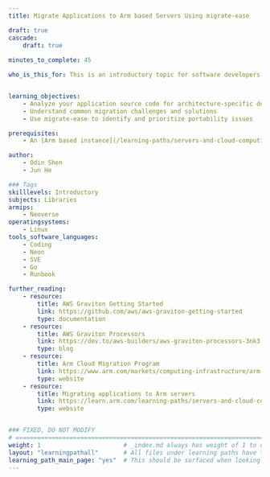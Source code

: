 ```yaml
---
title: Migrate Applications to Arm based Servers Using migrate-ease

draft: true
cascade:
    draft: true
    
minutes_to_complete: 45

who_is_this_for: This is an introductory topic for software developers looking to migrate their applications to Arm-based servers using a code analysis tool called migrate-ease. You can leverage this tool to identify  code portability to Arm challenges early in the migration process.


learning_objectives:
    - Analyze your application source code for architecture-specific dependencies
    - Understand common migration challenges and solutions
    - Use migrate-ease to identify and prioritize portability issues

prerequisites:
    - An [Arm based instance](/learning-paths/servers-and-cloud-computing/csp/) from a cloud service provider.

author: 
    - Odin Shen
    - Jun He

### Tags
skilllevels: Introductory
subjects: Libraries
armips:
    - Neoverse
operatingsystems:
    - Linux
tools_software_languages:
    - Coding
    - Neon
    - SVE
    - Go
    - Runbook

further_reading:
    - resource:
        title: AWS Graviton Getting Started
        link: https://github.com/aws/aws-graviton-getting-started
        type: documentation
    - resource:
        title: AWS Graviton Processors
        link: https://dev.to/aws-builders/aws-graviton-processors-3nk3
        type: blog
    - resource:
        title: Arm Cloud Migration Program
        link: https://www.arm.com/markets/computing-infrastructure/arm-cloud-migration
        type: website
    - resource:
        title: Migrating applications to Arm servers
        link: https://learn.arm.com/learning-paths/servers-and-cloud-computing/migration/
        type: website


### FIXED, DO NOT MODIFY
# ================================================================================
weight: 1                       # _index.md always has weight of 1 to order correctly
layout: "learningpathall"       # All files under learning paths have this same wrapper
learning_path_main_page: "yes"  # This should be surfaced when looking for related content. Only set for _index.md of learning path content.
---
```

